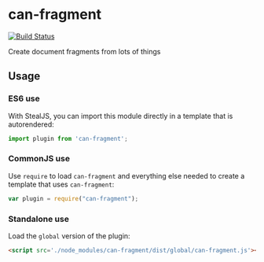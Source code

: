 # can-fragment

[![Build Status](https://travis-ci.org/canjs/can-fragment.svg?branch=master)](https://travis-ci.org/canjs/can-fragment)

Create document fragments from lots of things

## Usage

### ES6 use

With StealJS, you can import this module directly in a template that is autorendered:

```js
import plugin from 'can-fragment';
```

### CommonJS use

Use `require` to load `can-fragment` and everything else
needed to create a template that uses `can-fragment`:

```js
var plugin = require("can-fragment");
```

### Standalone use

Load the `global` version of the plugin:

```html
<script src='./node_modules/can-fragment/dist/global/can-fragment.js'></script>
```
